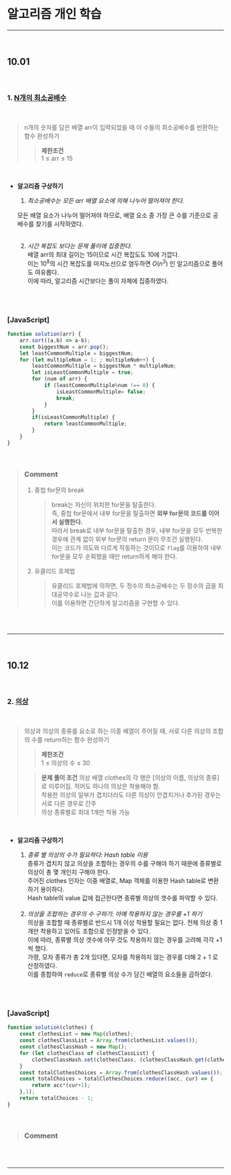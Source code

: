 # 알고리즘 개인 학습

---

<br>

## 10.01

<br>

### 1. [**N개의 최소공배수**](https://school.programmers.co.kr/learn/courses/30/lessons/12953)

<br>

> n개의 숫자를 담은 배열 arr이 입력되었을 때 이 수들의 최소공배수를 반환하는 함수 완성하기
>
> > **제한조건**  
> > 1 ≤ arr ≤ 15

<br>

- **알고리즘 구상하기**

  1. _최소공배수는 모든 arr 배열 요소에 의해 나누어 떨어져야 한다._

  모든 배열 요소가 나누어 떨어져야 하므로, 배열 요소 중 가장 큰 수를 기준으로 공배수를 찾기를 시작하였다.

    <br>

  2. _시간 복잡도 보다는 문제 풀이에 집중한다._  
     배열 arr의 최대 길이는 15이므로 시간 복잡도도 $10$에 가깝다.  
     이는 $10^8$의 시간 복잡도를 마지노선으로 염두하면 $O(n^3)$ 인 알고리즘으로 풀어도 여유롭다.  
     이에 따라, 알고리즘 시간보다는 풀이 자체에 집중하였다.

    <br>

<br>

### [JavaScript]

```JavaScript
function solution(arr) {
    arr.sort((a,b) => a-b);
    const biggestNum = arr.pop();
    let leastCommonMultiple = biggestNum;
    for (let multipleNum = 1; ; multipleNum++) {
        leastCommonMultiple = biggestNum * multipleNum;
        let isLeastCommonMultiple = true;
        for (num of arr) {
            if (leastCommonMultiple%num !== 0) {
                isLeastCommonMultiple= false;
                break;
            }
        }
        if(isLeastCommonMultiple) {
            return leastCommonMultiple;
        }
    }
}
```

<br>

> ### **Comment**
>
> 1. 중첩 for문의 break
>
>    > break는 자신이 위치한 for문을 탈출한다.  
>    > 즉, 중첩 for문에서 내부 for문을 탈출하면 **외부 for문의 코드를 이어서 실행한다.**  
>    > 따라서 break로 내부 for문을 탈출한 경우, 내부 for문을 모두 반복한 경우에 관계 없이 외부 for문의 return 문이 무조건 실행된다.  
>    > 이는 코드가 의도와 다르게 작동하는 것이므로 `flag`를 이용하여 내부 for문을 모두 순회했을 때만 return하게 해야 한다.
>
> 2. 유클리드 호제법
>    > 유클리드 호제법에 의하면, 두 정수의 최소공배수는 두 정수의 곱을 최대공약수로 나눈 값과 같다.  
>    > 이를 이용하면 간단하게 알고리즘을 구현할 수 있다.

<br>
<br>

---

<br>

## 10.12

<br>

### 2. [**의상**](https://school.programmers.co.kr/learn/courses/30/lessons/42578)

<br>

> 의상과 의상의 종류를 요소로 하는 이중 배열이 주어질 때, 서로 다른 의상의 조합의 수를 return하는 함수 완성하기
>
> > **제한조건**  
> > 1 ≤ 의상의 수 ≤ 30
>
> > **문제 풀이 조건**
> > 의상 배열 clothes의 각 행은 [의상의 이름, 의상의 종류]로 이루어짐.
> > 적어도 하나의 의상은 착용해야 함.  
> > 착용한 의상의 일부가 겹치더라도 다른 의상이 안겹치거나 추가된 경우는 서로 다른 경우로 간주  
> > 의상 종류별로 최대 1개만 착용 가능

<br>

- **알고리즘 구상하기**

  1. _종류 별 의상의 수가 필요하다: Hash table 이용_  
     종류가 겹치지 않고 의상을 조합하는 경우의 수를 구해야 하기 때문에 종류별로 의상이 총 몇 개인지 구해야 한다.  
     주어진 clothes 인자는 이중 배열로, Map 객체를 이용한 Hash table로 변환하기 용이하다.  
     Hash table의 value 값에 접근한다면 종류별 의상의 갯수를 파악할 수 있다.

    <br>

  2. _의상을 조합하는 경우의 수 구하기: 아예 착용하지 않는 경우를 +1 하기_  
     의상을 조합할 때 종류별로 반드시 1개 이상 착용할 필요는 없다. 전체 의상 중 1개만 착용하고 있어도 조합으로 인정받을 수 있다.  
     이에 따라, 종류별 의상 갯수에 아무 것도 착용하지 않는 경우를 고려해 각각 +1씩 했다.  
     가령, 모자 종류가 총 2개 있다면, 모자를 착용하지 않는 경우를 더해 2 + 1 로 산정하였다.  
     이를 종합하여 `reduce`로 종류별 의상 수가 담긴 배열의 요소들을 곱하였다.

    <br>

<br>

### [JavaScript]

```JavaScript
function solution(clothes) {
    const clothesList = new Map(clothes);
    const clothesClassList = Array.from(clothesList.values());
    const clothesClassHash = new Map();
    for (let clothesClass of clothesClassList) {
        clothesClassHash.set(clothesClass, (clothesClassHash.get(clothesClass)??0) + 1);
    }
    const totalClothesChoices = Array.from(clothesClassHash.values());
    const totalChoices = totalClothesChoices.reduce((acc, cur) => {
        return acc*(cur+1);
    },1);
    return totalChoices - 1;
}
```

<br>

> ### **Comment**

<br>
<br>

---
